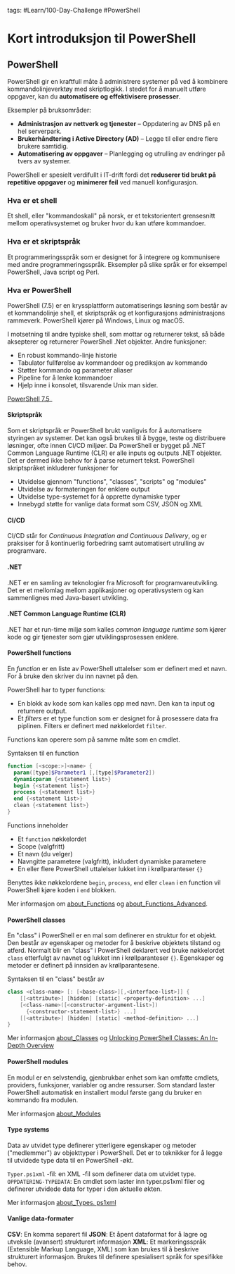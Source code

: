 tags:  #Learn/100-Day-Challenge #PowerShell


# Kort introduksjon til PowerShell

## PowerShell

PowerShell gir en kraftfull måte å administrere systemer på ved å kombinere kommandolinjeverktøy med skriptlogikk. I stedet for å manuelt utføre oppgaver, kan du **automatisere og effektivisere prosesser**.

Eksempler på bruksområder:
- **Administrasjon av nettverk og tjenester** – Oppdatering av DNS på en hel serverpark.
- **Brukerhåndtering i Active Directory (AD)** – Legge til eller endre flere brukere samtidig.
- **Automatisering av oppgaver** – Planlegging og utrulling av endringer på tvers av systemer.   

PowerShell er spesielt verdifullt i IT-drift fordi det **reduserer tid brukt på repetitive oppgaver** og **minimerer feil** ved manuell konfigurasjon.
### Hva er et shell

Et shell, eller "kommandoskall" på norsk, er et tekstorientert grensesnitt mellom operativsystemet og bruker hvor du kan utføre kommandoer.
### Hva er et skriptspråk

Et programmeringsspråk som er designet for å integrere og kommunisere med andre programmeringsspråk. Eksempler på slike språk er for eksempel PowerShell, Java script og Perl. 
### Hva er PowerShell

PowerShell (7.5) er en kryssplattform automatiserings løsning som består av et kommandolinje shell, et skriptspråk og et konfigurasjons administrasjons rammeverk. PowerShell kjører på Windows, Linux og macOS.

I motsetning til andre typiske shell, som mottar og returnerer tekst, så både aksepterer og returnerer PowerShell .Net objekter. Andre funksjoner: 
- En robust kommando-linje historie 
- Tabulator fullførelse av kommandoer og prediksjon av kommando
- Støtter kommando og parameter aliaser
- Pipeline for å lenke kommandoer
- Hjelp inne i konsolet, tilsvarende Unix man sider.

[PowerShell 7.5](https://learn.microsoft.com/en-us/powershell/scripting/overview?view=powershell-7.5])_
#### Skriptspråk

Som et skriptspråk er PowerShell brukt vanligvis for å automatisere styringen av systemer. Det kan også brukes til å bygge, teste og distribuere løsninger, ofte innen CI/CD miljøer. 
Da PowerShell er bygget på .NET Common Language Runtime (CLR) er alle inputs og outputs .NET objekter. Det er dermed ikke behov for å parse returnert tekst. PowerShell skriptspråket inkluderer funksjoner for
- Utvidelse gjennom "functions", "classes", "scripts" og "modules"
- Utvidelse av formateringen for enklere output
- Utvidelse type-systemet for å opprette dynamiske typer
- Innebygd støtte for vanlige data format som CSV, JSON og XML

#### CI/CD

CI/CD står for _Continuous Integration and Continuous Delivery_, og er praksiser for å kontinuerlig forbedring samt automatisert utrulling av programvare. 
#### .NET

.NET er en samling av teknologier fra Microsoft for programvareutvikling. Det er et mellomlag mellom applikasjoner og operativsystem og kan sammenlignes med Java-basert utvikling.
#### .NET Common Language Runtime (CLR)

.NET har et run-time miljø som kalles _common language runtime_ som kjører kode og gir tjenester som gjør utviklingsprosessen enklere.
#### PowerShell functions

En _function_ er en liste av PowerShell uttalelser som er definert med et navn. For å bruke den skriver du inn navnet på den. 

PowerShell har to typer functions:
- En blokk av kode som kan kalles opp med navn. Den kan ta input og returnere output.
- Et _filters_ er et type function som er designet for å prosessere data fra piplinen. Filters er definert med nøkkelordet `filter`. 

Functions kan operere som på samme måte som en cmdlet. 

Syntaksen til en function
```powershell
function [<scope:>]<name> {
  param([type]$Parameter1 [,[type]$Parameter2])
  dynamicparam {<statement list>}
  begin {<statement list>}
  process {<statement list>}
  end {<statement list>}
  clean {<statement list>}
}
```

Functions inneholder 
- Et `function` nøkkelordet
- Scope (valgfritt)
- Et navn (du velger)
- Navngitte parametere (valgfritt), inkludert dynamiske parametere
- En eller flere PowerShell uttalelser lukket inn i krøllparanteser `{}`

Benyttes ikke nøkkelordene `begin`, `process`, `end` eller `clean` i en function vil PowerShell kjøre koden i `end` blokken.

Mer informasjon om [about\_Functions](https://learn.microsoft.com/en-us/powershell/module/microsoft.powershell.core/about/about_functions?view=powershell-7.5) og [about\_Functions\_Advanced](https://learn.microsoft.com/en-us/powershell/module/microsoft.powershell.core/about/about_functions_advanced?view=powershell-7.5).
#### PowerShell classes

En "class" i PowerShell er en mal som definerer en struktur for et objekt. Den består av egenskaper og metoder for å beskrive objektets tilstand og atferd. 
Normalt blir en "class" i PowerShell deklarert ved bruke nøkkelordet `class` etterfulgt av navnet og lukket inn i krøllparanteser `{}`. Egenskaper og metoder er definert på innsiden av krøllparantesene.

Syntaksen til en "class" består av
```powershell 
class <class-name> [: [<base-class>][,<interface-list>]] {
    [[<attribute>] [hidden] [static] <property-definition> ...]
    [<class-name>([<constructor-argument-list>])
      {<constructor-statement-list>} ...]
    [[<attribute>] [hidden] [static] <method-definition> ...]
}
```

Mer informasjon [about\_Classes](https://learn.microsoft.com/en-us/powershell/module/microsoft.powershell.core/about/about_classes?view=powershell-7.5) og [Unlocking PowerShell Classes: An In-Depth Overview](https://locall.host/what-is-a-powershell-class-an-overview/)
#### PowerShell modules

En modul er en selvstendig, gjenbrukbar enhet som kan omfatte cmdlets, providers, funksjoner, variabler og andre ressurser. Som standard laster PowerShell automatisk en installert modul første gang du bruker en kommando fra modulen.

Mer informasjon [about\_Modules](https://learn.microsoft.com/en-us/powershell/module/microsoft.powershell.core/about/about_modules?view=powershell-7.5)
#### Type systems

Data av utvidet type definerer ytterligere egenskaper og metoder ("medlemmer") av objekttyper i PowerShell. Det er to teknikker for å legge til utvidede type data til en PowerShell -økt.  
  
`Typer.ps1xml` -fil: en XML -fil som definerer data om utvidet type.  
`OPPDATERING-TYPEDATA`: En cmdlet som laster inn typer.ps1xml filer og definerer utvidede data for typer i den aktuelle økten.

Mer informasjon [about\_Types. ps1xml](https://learn.microsoft.com/en-us/powershell/module/microsoft.powershell.core/about/about_types.ps1xml?view=powershell-7.5)
#### Vanlige data-formater

**CSV**: En komma separert fil
**JSON**: Et åpent dataformat for å lagre og utveksle (avansert) strukturert informasjon
**XML**: Et markeringsspråk (Extensible Markup Language, XML) som kan brukes til å beskrive strukturert informasjon. Brukes til definere spesialisert språk for spesifikke behov.
